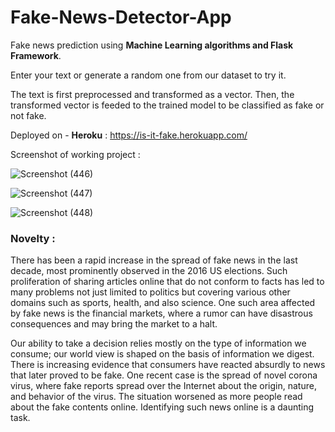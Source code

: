 # Fake-News-Detector-App

Fake news prediction using **Machine Learning algorithms and Flask Framework**.

Enter your text or generate a random one from our dataset to try it.

The text is first preprocessed and transformed as a vector. Then, the transformed vector is feeded to the trained model to be classified as fake or not fake.

Deployed on - **Heroku** : https://is-it-fake.herokuapp.com/

Screenshot of working project :

![Screenshot (446)](https://user-images.githubusercontent.com/91011045/133992976-8cf7992c-01d4-41d1-96c4-a383722b3be7.png)
<br>

![Screenshot (447)](https://user-images.githubusercontent.com/91011045/133993035-f4cd327b-0e00-43c1-88e7-3b4fbd5d68f8.png)
<br>

![Screenshot (448)](https://user-images.githubusercontent.com/91011045/133993068-8202525d-2336-49a9-b50b-418f0007d951.png)
<br>

### Novelty : <br> ###
There has been a rapid increase in the spread of fake news in the last decade, most prominently observed in the 2016 US elections. Such proliferation of sharing articles online that do not conform to facts has led to many problems not just limited to politics but covering various other domains such as sports, health, and also science. One such area affected by fake news is the financial markets, where a rumor can have disastrous consequences and may bring the market to a halt.

Our ability to take a decision relies mostly on the type of information we consume; our world view is shaped on the basis of information we digest. There is increasing evidence that consumers have reacted absurdly to news that later proved to be fake. One recent case is the spread of novel corona virus, where fake reports spread over the Internet about the origin, nature, and behavior of the virus. The situation worsened as more people read about the fake contents online. Identifying such news online is a daunting task.
